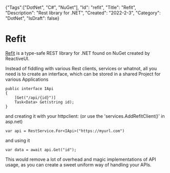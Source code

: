 {"Tags":["DotNet", "C#", "NuGet"], "Id": "refit", "Title": "Refit", "Description": "Rest library for .NET", "Created": "2022-2-3", "Category": "DotNet", "IsDraft": false}
# Refit
 
[Refit](https://github.com/reactiveui/refit) is a type-safe REST library for .NET found on NuGet created by ReactiveUI.
 
Instead of fiddling with various Rest clients, services or whatnot, all you need is to create an interface, which can be stored in a shared Project for various Applications
 
```
public interface IApi
{
    [Get("/api/{id}")]
    Task<Data> Get(string id);
}
```
and creating it with your httpclient: (or use the 'services.AddRefitClient<IApi>()' in asp.net)
```
var api = RestService.For<IApi>("https://myurl.com")
```
and using it
```
var data = await api.Get("id");
```

This would remove a lot of overhead and magic implementations of API usage, as you can create a sweet uniform way of handling your APIs.